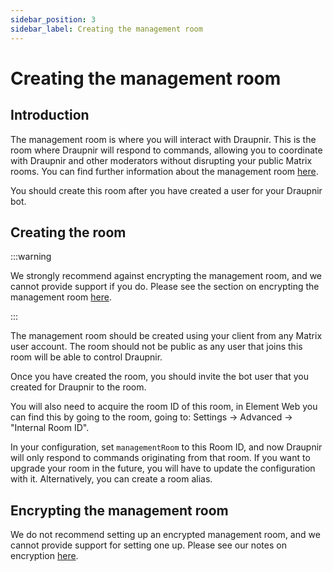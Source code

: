 ```yaml
---
sidebar_position: 3
sidebar_label: Creating the management room
---
```


<!--
SPDX-FileCopyrightText: 2024 Gnuxie <Gnuxie@protonmail.com>

SPDX-License-Identifier: CC-BY-SA-4.0
-->

# Creating the management room

## Introduction

The management room is where you will interact with Draupnir. This is
the room where Draupnir will respond to commands, allowing you to
coordinate with Draupnir and other moderators without disrupting your
public Matrix rooms. You can find further information about the
management room [here](../concepts/management-room).

You should create this room after you have created a user for your
Draupnir bot.

## Creating the room

:::warning

We strongly recommend against encrypting the management room, and we
cannot provide support if you do. Please see the section on encrypting
the management room [here](#encrypting-the-management-room).

:::

The management room should be created using your client from any
Matrix user account. The room should not be public as any user that
joins this room will be able to control Draupnir.

Once you have created the room, you should invite the bot user that
you created for Draupnir to the room.

You will also need to acquire the room ID of this room, in Element Web
you can find this by going to the room, going to: Settings -> Advanced
-> "Internal Room ID".

In your configuration, set `managementRoom` to this Room ID, and now
Draupnir will only respond to commands originating from that room. If
you want to upgrade your room in the future, you will have to update
the configuration with it. Alternatively, you can create a room alias.


## Encrypting the management room

We do not recommend setting up an encrypted management room, and we
cannot provide support for setting one up. Please see our notes on
encryption [here](./encryption).
